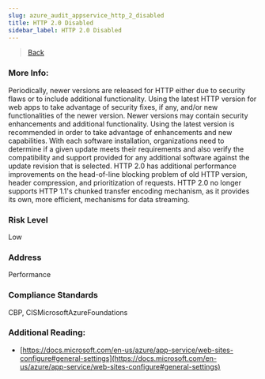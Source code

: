 ```yaml
---
slug: azure_audit_appservice_http_2_disabled
title: HTTP 2.0 Disabled
sidebar_label: HTTP 2.0 Disabled
---
```

> [Back](../../azureappserviceaudit)

### More Info:
Periodically, newer versions are released for HTTP either due to security flaws or to include additional functionality. Using the latest HTTP version for web apps to take advantage of security fixes, if any, and/or new functionalities of the newer version. Newer versions may contain security enhancements and additional functionality. Using the latest version is recommended in order to take advantage of enhancements and new capabilities. With each software installation, organizations need to determine if a given update meets their requirements and also verify the compatibility and support provided for any additional software against the update revision that is selected. HTTP 2.0 has additional performance improvements on the head-of-line blocking problem of old HTTP version, header compression, and prioritization of requests. HTTP 2.0 no longer supports HTTP 1.1's chunked transfer encoding mechanism, as it provides its own, more efficient, mechanisms for data streaming.

### Risk Level
Low

### Address
Performance

### Compliance Standards
CBP, CISMicrosoftAzureFoundations

### Additional Reading:
- [https://docs.microsoft.com/en-us/azure/app-service/web-sites-configure#general-settings](https://docs.microsoft.com/en-us/azure/app-service/web-sites-configure#general-settings) 
